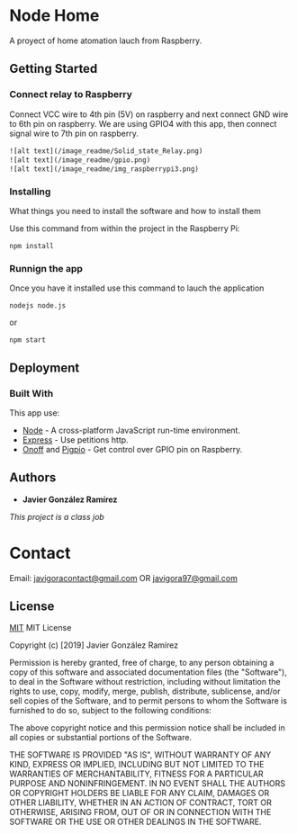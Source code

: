 # Node Home

A proyect of home atomation lauch from Raspberry.

## Getting Started


### Connect relay to Raspberry

Connect VCC wire to 4th pin (5V) on raspberry and next connect GND wire to 6th pin on raspberry.
We are using GPIO4 with this app, then connect signal wire to 7th pin on raspberry.

    ![alt text](/image_readme/Solid_state_Relay.png)
    ![alt text](/image_readme/gpio.png)
    ![alt text](/image_readme/img_raspberrypi3.png)


### Installing

What things you need to install the software and how to install them

Use this command from within the project in the Raspberry Pi:
```
npm install
```


### Runnign the app

Once you have it installed use this command to lauch the application
```
nodejs node.js
```
or
```
npm start
```

## Deployment


### Built With
This app use:
* [Node](http://www.dropwizard.io/1.0.2/docs/) - A cross-platform JavaScript run-time environment.
* [Express](https://maven.apache.org/) - Use petitions http.
* [Onoff](https://www.npmjs.com/package/onoff) and [Pigpio](https://www.npmjs.com/package/pigpio) - Get control over GPIO pin on Raspberry.


## Authors

* **Javier González Ramírez**

*This project is a class job*

# Contact

Email: javigoracontact@gmail.com OR javigora97@gmail.com

## License
[MIT]()
MIT License

Copyright (c) [2019] Javier González Ramírez

Permission is hereby granted, free of charge, to any person obtaining a copy
of this software and associated documentation files (the "Software"), to deal
in the Software without restriction, including without limitation the rights
to use, copy, modify, merge, publish, distribute, sublicense, and/or sell
copies of the Software, and to permit persons to whom the Software is
furnished to do so, subject to the following conditions:

The above copyright notice and this permission notice shall be included in all
copies or substantial portions of the Software.

THE SOFTWARE IS PROVIDED "AS IS", WITHOUT WARRANTY OF ANY KIND, EXPRESS OR
IMPLIED, INCLUDING BUT NOT LIMITED TO THE WARRANTIES OF MERCHANTABILITY,
FITNESS FOR A PARTICULAR PURPOSE AND NONINFRINGEMENT. IN NO EVENT SHALL THE
AUTHORS OR COPYRIGHT HOLDERS BE LIABLE FOR ANY CLAIM, DAMAGES OR OTHER
LIABILITY, WHETHER IN AN ACTION OF CONTRACT, TORT OR OTHERWISE, ARISING FROM,
OUT OF OR IN CONNECTION WITH THE SOFTWARE OR THE USE OR OTHER DEALINGS IN THE
SOFTWARE.